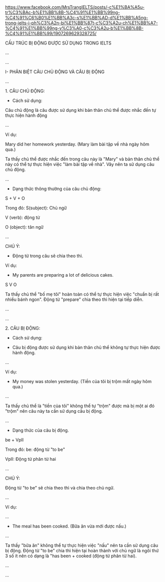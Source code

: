 https://www.facebook.com/MrsTrangIELTS/posts/-c%E1%BA%A5u-tr%C3%BAc-b%E1%BB%8B-%C4%91%E1%BB%99ng-%C4%91%C6%B0%E1%BB%A3c-s%E1%BB%AD-d%E1%BB%A5ng-trong-ielts-i-ph%C3%A2n-bi%E1%BB%87t-c%C3%A2u-ch%E1%BB%A7-%C4%91%E1%BB%99ng-v%C3%A0-c%C3%A2u-b%E1%BB%8B-%C4%91%E1%BB%99/1907269629328725/


 CẤU TRÚC BỊ ĐỘNG ĐƯỢC SỬ DỤNG TRONG IELTS

...

...

I- PHÂN BIỆT CÂU CHỦ ĐỘNG VÀ CÂU BỊ ĐỘNG

...

 1\. CÂU CHỦ ĐỘNG:

* Cách sử dụng:

Câu chủ động là câu được sử dụng khi bản thân chủ thể được nhắc đến tự thực hiện hành động

...

Ví dụ:

Mary did her homework yesterday. (Mary làm bài tập về nhà ngày hôm qua.)

Ta thấy chủ thể được nhắc đến trong câu này là "Mary" và bản thân chủ thể này có thể tự thực hiện việc "làm bài tập về nhà". Vây nên ta sử dụng câu chủ động.

...

* Dạng thức thông thường của câu chủ động:

S + V + O

Trong đó: S(subject): Chủ ngữ

V (verb): động từ

O (object): tân ngữ

...

CHÚ Ý:

- Động từ trong câu sẽ chia theo thì.

Ví dụ:

- My parents are preparing a lot of delicious cakes.

S V O

Ta thấy chủ thể "bố mẹ tôi" hoàn toàn có thể tự thực hiện việc "chuẩn bị rất nhiều bánh ngon". Động từ "prepare" chia theo thì hiện tại tiếp diễn.

...

...

 2\. CÂU BỊ ĐỘNG:

* Cách sử dụng:

- Câu bị động được sử dụng khi bản thân chủ thể không tự thực hiện được hành động.

...

Ví dụ:

- My money was stolen yesterday. (Tiền của tôi bị trộm mất ngày hôm qua.)

...

Ta thấy chủ thể là "tiền của tôi" không thể tự "trộm" được mà bị một ai đó "trộm" nên câu này ta cần sử dụng câu bị động.

...

* Dạng thức của câu bị động.

be + VpII

Trong đó: be: động từ "to be"

VpII: Động từ phân từ hai

...

CHÚ Ý:

Động từ "to be" sẽ chia theo thì và chia theo chủ ngữ.

...

Ví dụ:

...

- The meal has been cooked. (Bữa ăn vừa mới được nấu.)

...

Ta thấy "bữa ăn" không thể tự thực hiện việc "nấu" nên ta cần sử dụng câu bị động. Động từ "to be" chia thì hiện tại hoàn thành với chủ ngữ là ngôi thứ 3 số ít nên có dạng là "has been + cooked (động từ phân từ hai).

...

...

